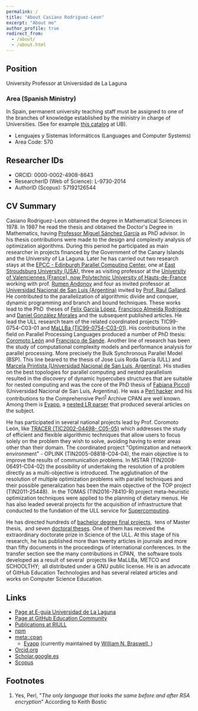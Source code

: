 ```yaml
---
permalink: /
title: "About Casiano Rodriguez-Leon"
excerpt: "About me"
author_profile: true
redirect_from: 
  - /about/
  - /about.html
---
```


## Position

University Professor at Universidad de La Laguna 

### Area (Spanish Ministry)

In Spain, permanent university teaching staff must be assigned to one of the branches of knowledge established by the ministry in charge of Universities. (See for example [this catalog](https://www.ub.edu/portal/documents/34829/459928/areas_conocimiento.pdf/db1d283f-1f49-4141-a51e-80a47bcb1b1a) at UB).

* Lenguajes y Sistemas Informáticos (Languages and Computer Systems)
* Area Code: 570 

## Researcher IDs

* ORCID: 0000-0002-4908-8643
* ResearcherID (Web of Science): L-9730-2014
* AuthorID (Scopus): 57192126544


## CV Summary 

Casiano Rodriguez-Leon obtained the degree in Mathematical Sciences in 1978. In 1987 he read the thesis and obtained the Doctor's Degree in Mathematics, having [Professor Miguel Sánchez García](https://dialnet.unirioja.es/servlet/autor?codigo=244980) as PhD advisor. In his thesis contributions were made to the design and complexity analysis of optimization algorithms. During this period he participated as main researcher in projects financed by the Government of the Canary Islands and the University of La Laguna. Later he has carried out two research stays at the [EPCC - Edinburgh Parallel Computing Center](https://www.epcc.ed.ac.uk/research), one at [East Stroudsburg University (USA)](https://www.esu.edu/), three as visiting professor at the [University of Valenciennes (France), now Polytechnic University of Hauts-de-France](https://fr.wikipedia.org/wiki/Universit%C3%A9_polytechnique_des_Hauts-de-France) working with prof. [Rumen Andonov](https://scholar.google.es/citations?user=N8kejj8AAAAJ&hl=es) and four as invited professor at  [Universidad Nacional de San Luis (Argentina)](http://www.unsl.edu.ar/) invited by [Prof. Raul Gallard](https://www.researchgate.net/scientific-contributions/Raul-Hector-Gallard-70648676). He contributed to the parallelization of algorithmic divide and conquer, dynamic programming and branch and bound techniques. These works lead to the PhD  theses of [Felix García López](https://documat.unirioja.es/servlet/tesis?codigo=736), [Francisco Almeida Rodríguez](https://scholar.google.es/citations?user=kWvhQTUAAAAJ&hl=es) and [Daniel González Morales](https://www.researchgate.net/scientific-contributions/Daniel-Gonzalez-Morales-70477196) and the subsequent published articles. He lead the ULL research team of the related coordinated projects TIC99-0754-C03-01 and [MaLLBa (TIC99-0754-C03-01)](https://www.researchgate.net/publication/226315228_MALLBA_A_Library_of_Skeletons_for_Combinatorial_Optimisation). His contributions in the field on Parallel Processing Languages produced a number of PhD thesis: [Coromoto León](https://scholar.google.es/citations?user=L4AkM5MAAAAJ&hl=es) and [Francisco de Sande](https://scholar.google.com/citations?user=giHnJE0AAAAJ&hl=es). Another line of research has been the study of computational complexity models and performance analysis for parallel processing. More precisely the Bulk Synchronous Parallel Model (BSP). This line beared to the thesis of Jose Luis Roda García (ULL) and [Marcela Printista (Universidad Nacional de San Luis, Argentina)]({{site.baseurl}}/files/cv-marcela-printista.pdf). His studies on the best topologies for parallel computing and nested parallelism resulted in the discovery of dynamic hypercubes structures that are suitable for nested computing and was the core of the PhD thesis of [Fabiana Piccoli]({{site.baseurl}}/files/cv-fabiana-piccoli.pdf) (Universidad Nacional de San Luis, Argentina). He was a [Perl hacker](https://www.perlmonks.org/?node_id=626604) and his contributions to the Comprehensive Perl<sup>[1](#perl)</sup>  Archive CPAN are well known. Among them is [Eyapp](https://metacpan.org/pod/distribution/Parse-Eyapp/eyapp#COPYRIGHT), a [nested LR parser](https://www.researchgate.net/publication/220117739_Solving_Difficult_LR_Parsing_Conflicts_by_Postponing_Them) that produced several articles on the subject. 

He has participated in several national projects lead by Prof. Coromoto León, like [TRACER (TIC2002-04498- C05-05)](http://www.ia.urjc.es/jspTIN2004/informes/TIC2002-04498-C05.pdf) which addresses the study of efficient and flexible algorithmic techniques that allow users to focus solely on the problem they wish to solve, avoiding having to enter areas other than their domain. The coordinated project "Optimization and network environment" - OPLINK (TIN2005-08818-C04-04), the main objective is to improve the results of communication problems. In MSTAR (TIN2008-06491-C04-02) the possibility of undertaking the resolution of a problem directly as a multi-objective is introduced. The agglutination of the resolution of multiple optimization problems with parallel techniques and their possible generalization has been the main objective of the TOP project (TIN2011-25448).  In the TOMAS (TIN2016-78410-R) project meta-heuristic optimization techniques were applied to the planning of dietary menus. He has also leaded several projects for the acquisition of infrastructure that conducted to the fundation of the ULL service for [Supercomputing](https://www.ull.es/servicios/segai/servicios/saii/). 

He has directed hundreds of [bachelor degree final projects](https://riull.ull.es/xmlui/discover),  tens of Master thesis,  and seven [doctoral theses](https://dialnet.unirioja.es/buscar/documentos?querysDismax.DOCUMENTAL_TODO=casiano%20rodriguez%20leon&filtros.DOCUMENTAL_FACET_ENTIDAD=tes). One of them has received the extraordinary doctorate prize in Science of the ULL. At this stage of his research, he has published more than twenty articles in journals and more than fifty documents in the proceedings of international conferences. In the transfer section see the many contributions in CPAN,  the software tools developed as a result of several  projects like MaLLBa, METCO and SCHOOLTHY;  all distributed under a GNU public license. He is an advocate of GitHub Education Technologies and has several related articles and works on Computer Science Education.


## Links

* [Page at E-guia Universidad de La Laguna](https://www.ull.es/apps/guias/guias/view_teacher_niu/745/(%3FPcrguezl.*)/)
* [Page at GitHub Education Community](https://education.github.community/u/crguezl/summary)
* [Publications at RIULL ](https://riull.ull.es/xmlui/browse?authority=1585&type=author)
* [npm](https://www.npmjs.com/~crguezl)
* [meta::cpan](https://metacpan.org/author/CASIANO)
    - [Eyapp](https://metacpan.org/pod/distribution/Parse-Eyapp/lib/Parse/Eyapp/eyapp) (currently maintained by [William N. Braswell, ](https://metacpan.org/author/WBRASWELL))
* [Orcid.org](https://orcid.org/0000-0002-4908-8643)
* [Scholar.google.es](https://scholar.google.es/citations?user=wgSgtXYAAAAJ&hl=es)
* [Scopus](https://www-scopus-com.accedys2.bbtk.ull.es/authid/detail.uri?authorId=57192126544)

## Footnotes

1. Yes, <a name="perl">Perl</a>, "*The only language that looks the same before and after RSA encryption*" According to Keith Bostic